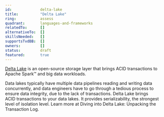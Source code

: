 ```yaml
---
id:				delta-lake
title:      	"Delta Lake"
ring:       	assess
quadrant:   	languages-and-frameworks
relatedTo:		[]
alternativeTo:	[]
skillsNeeded:	[]
supportsTvdBB:	[]
owners:         [] 
status:			draft
featured:       true
---
```


[Delta Lake](delta.io) is an open-source storage layer that brings ACID transactions to Apache Spark™ and big data workloads.

Data lakes typically have multiple data pipelines reading and writing data concurrently, and data engineers have to go through a tedious process to ensure data integrity, due to the lack of transactions. Delta Lake brings ACID transactions to your data lakes. It provides serializability, the strongest level of isolation level. Learn more at Diving into Delta Lake: Unpacking the Transaction Log.
